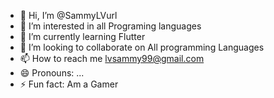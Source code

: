 - 👋 Hi, I’m @SammyLVurl
- 👀 I’m interested in all Programing languages
- 🌱 I’m currently learning Flutter
- 💞️ I’m looking to collaborate on All programming Languages
- 📫 How to reach me lvsammy99@gmail.com
- 😄 Pronouns: ...
- ⚡ Fun fact: Am a Gamer

<!---
SammyLVurl/SammyLVurl is a ✨ special ✨ repository because its `README.md` (this file) appears on your GitHub profile.
You can click the Preview link to take a look at your changes.
--->
